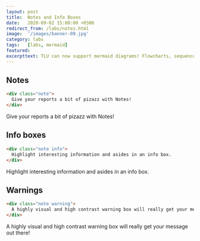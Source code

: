 ```yaml
---
layout: post
title:  Notes and Info Boxes
date:   2020-09-02 15:00:00 +0300
redirect_from: /labs/notes.html
image:  '/images/banner-09.jpg'
category: labs
tags:   [labs, mermaid]
featured:
excerpttext: TLU can now support mermaid diagrams! Flowcharts, sequence diagrams and more!
---
```


## Notes

```html
<div class="note">
  Give your reports a bit of pizazz with Notes!
</div>
```
<div class="note">
Give your reports a bit of pizazz with Notes!
</div>

## Info boxes

```html
<div class="note info">
  Highlight interesting information and asides in an info box.
</div>
```

<div class="note info">
  Highlight interesting information and asides in an info box.
</div>

## Warnings

```html
<div class="note warning">
  A highly visual and high contrast warning box will really get your message out there!
</div>
```

<div class="note warning">
  A highly visual and high contrast warning box will really get your message out there!
</div>
